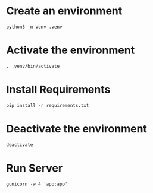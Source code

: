# Create an environment
``` python3 -m venv .venv ```

# Activate the environment
``` . .venv/bin/activate ```

# Install Requirements
``` pip install -r requirements.txt ```

# Deactivate the environment
``` deactivate ```

# Run Server
``` gunicorn -w 4 'app:app' ```

